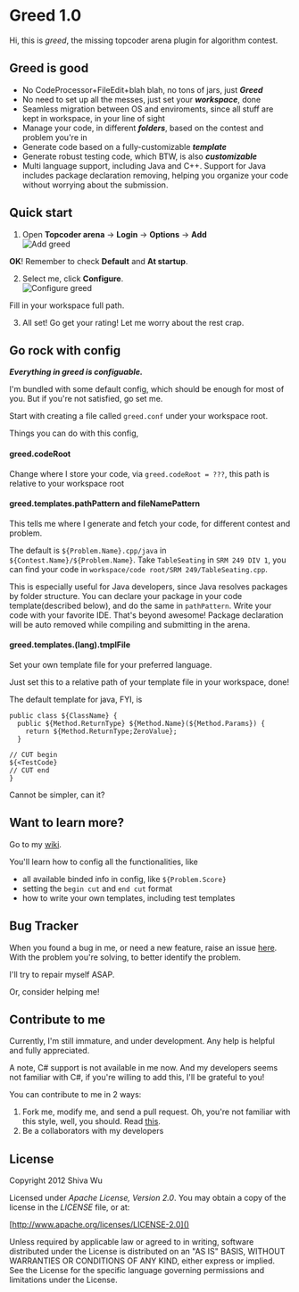 Greed 1.0
=========

Hi, this is _greed_, the missing topcoder arena plugin for algorithm contest.

Greed is good
-------------

* No CodeProcessor+FileEdit+blah blah, no tons of jars, just _**Greed**_
* No need to set up all the messes, just set your _**workspace**_, done
* Seamless migration between OS and enviroments, since all stuff are kept in workspace, in your line of sight
* Manage your code, in different _**folders**_, based on the contest and problem you're in
* Generate code based on a fully-customizable _**template**_
* Generate robust testing code, which BTW, is also _**customizable**_
* Multi language support, including Java and C++. Support for Java includes package declaration removing, helping you organize your code without worrying about the submission.

Quick start
-----------
1. Open __Topcoder arena__ -> __Login__ -> __Options__ -> __Add__  
![Add greed](https://github.com/shivawu/topcoder-greed/wiki/Add-Plugin.png)  

__OK__! Remember to check __Default__ and __At startup__.

2. Select me, click __Configure__.  
![Configure greed](https://github.com/shivawu/topcoder-greed/wiki/Set-Workspace.png)  

Fill in your workspace full path.

3. All set! Go get your rating! Let me worry about the rest crap.

Go rock with config
-------------------

_**Everything in greed is configuable.**_

I'm bundled with some default config, which should be enough for most of you. But if you're not satisfied, go set me.

Start with creating a file called `greed.conf` under your workspace root.

Things you can do with this config, 

#### greed.codeRoot

Change where I store your code, via `greed.codeRoot = ???`, this path is relative to your workspace root

#### greed.templates.pathPattern and fileNamePattern

This tells me where I generate and fetch your code, for different contest and problem.  

The default is `${Problem.Name}.cpp/java` in `${Contest.Name}/${Problem.Name}`. Take `TableSeating` in `SRM 249 DIV 1`, you can find your code in `workspace/code root/SRM 249/TableSeating.cpp`.

This is especially useful for Java developers, since Java resolves packages by folder structure. You can declare your package in your code template(described below), and do the same in `pathPattern`.  Write your code with your favorite IDE. That's beyond awesome! Package declaration will be auto removed while compiling and submitting in the arena.

#### greed.templates.(lang).tmplFile

Set your own template file for your preferred language.

Just set this to a relative path of your template file in your workspace, done! 

The default template for java, FYI, is

```
public class ${ClassName} {
  public ${Method.ReturnType} ${Method.Name}(${Method.Params}) {
    return ${Method.ReturnType;ZeroValue};
  }

// CUT begin
${<TestCode}
// CUT end
}
```

Cannot be simpler, can it?

Want to learn more?
-------------------
Go to my [wiki](https://github.com/shivawu/topcoder-greed/wiki). 

You'll learn how to config all the functionalities, like

* all available binded info in config, like `${Problem.Score}`
* setting the `begin cut` and `end cut` format
* how to write your own templates, including test templates

Bug Tracker
-----------
When you found a bug in me, or need a new feature, raise an issue [here](https://github.com/shivawu/topcoder-greed/issues). With the problem you're solving,
to better identify the problem.

I'll try to repair myself ASAP.

Or, consider helping me!

Contribute to me
----------------

Currently, I'm still immature, and under development.
Any help is helpful and fully appreciated.

A note, C# support is not available in me now. And my developers seems not familiar with C#, if you're willing to add this, I'll be grateful to you!

You can contribute to me in 2 ways:

1. Fork me, modify me, and send a pull request. Oh, you're not familiar with this style, well, you should. Read [this](https://help.github.com/articles/fork-a-repo).
2. Be a collaborators with my developers

License
-------

Copyright 2012 Shiva Wu

Licensed under _Apache License, Version 2.0_. You may obtain a copy of the license in the _LICENSE_ file, or at:

[http://www.apache.org/licenses/LICENSE-2.0]()

Unless required by applicable law or agreed to in writing, software distributed under the License is distributed on an "AS IS" BASIS, WITHOUT WARRANTIES OR CONDITIONS OF ANY KIND, either express or implied. See the License for the specific language governing permissions and limitations under the License.
